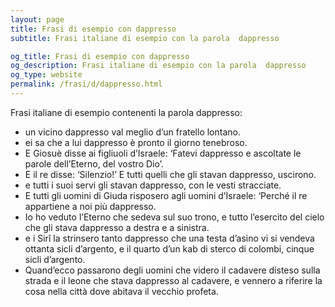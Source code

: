 ```yaml
---
layout: page
title: Frasi di esempio con dappresso 
subtitle: Frasi italiane di esempio con la parola  dappresso

og_title: Frasi di esempio con dappresso 
og_description: Frasi italiane di esempio con la parola  dappresso
og_type: website
permalink: /frasi/d/dappresso.html
---
```


Frasi italiane di esempio contenenti la parola dappresso:


- un vicino dappresso val meglio d’un fratello lontano.
- ei sa che a lui dappresso è pronto il giorno tenebroso.
- E Giosuè disse ai figliuoli d’Israele: ‘Fatevi dappresso e ascoltate le parole dell’Eterno, del vostro Dio’.
- E il re disse: ‘Silenzio!’ E tutti quelli che gli stavan dappresso, uscirono.
- e tutti i suoi servi gli stavan dappresso, con le vesti stracciate.
- E tutti gli uomini di Giuda risposero agli uomini d’Israele: ‘Perché il re appartiene a noi più dappresso.
- Io ho veduto l’Eterno che sedeva sul suo trono, e tutto l’esercito del cielo che gli stava dappresso a destra e a sinistra.
- e i Sirî la strinsero tanto dappresso che una testa d’asino vi si vendeva ottanta sicli d’argento, e il quarto d’un kab di sterco di colombi, cinque sicli d’argento.
- Quand’ecco passarono degli uomini che videro il cadavere disteso sulla strada e il leone che stava dappresso al cadavere, e vennero a riferire la cosa nella città dove abitava il vecchio profeta.
